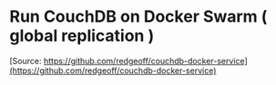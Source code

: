 # Run CouchDB on Docker Swarm ( global replication )

[Source: https://github.com/redgeoff/couchdb-docker-service](https://github.com/redgeoff/couchdb-docker-service)
